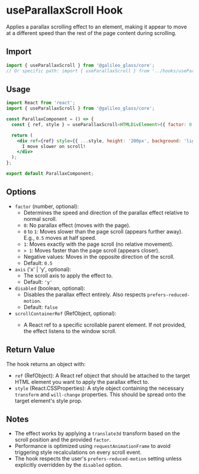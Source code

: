 # useParallaxScroll Hook

Applies a parallax scrolling effect to an element, making it appear to move at a different speed than the rest of the page content during scrolling.

## Import

```jsx
import { useParallaxScroll } from '@galileo_glass/core'; 
// Or specific path: import { useParallaxScroll } from '../hooks/useParallaxScroll';
```

## Usage

```jsx
import React from 'react';
import { useParallaxScroll } from '@galileo_glass/core';

const ParallaxComponent = () => {
  const { ref, style } = useParallaxScroll<HTMLDivElement>({ factor: 0.3, axis: 'y' });

  return (
    <div ref={ref} style={{ ...style, height: '200px', background: 'lightblue' }}>
      I move slower on scroll!
    </div>
  );
};

export default ParallaxComponent;
```

## Options

-   `factor` (number, optional): 
    -   Determines the speed and direction of the parallax effect relative to normal scroll.
    -   `0`: No parallax effect (moves with the page).
    -   `0` to `1`: Moves slower than the page scroll (appears further away). E.g., `0.5` moves at half speed.
    -   `1`: Moves exactly with the page scroll (no relative movement).
    -   `> 1`: Moves faster than the page scroll (appears closer).
    -   Negative values: Moves in the opposite direction of the scroll.
    -   Default: `0.5`
-   `axis` ('x' | 'y', optional): 
    -   The scroll axis to apply the effect to.
    -   Default: `'y'`
-   `disabled` (boolean, optional):
    -   Disables the parallax effect entirely. Also respects `prefers-reduced-motion`.
    -   Default: `false`
-   `scrollContainerRef` (RefObject<HTMLElement>, optional):
    -   A React ref to a specific scrollable parent element. If not provided, the effect listens to the window scroll.

## Return Value

The hook returns an object with:

-   `ref` (RefObject<T>): A React ref object that should be attached to the target HTML element you want to apply the parallax effect to.
-   `style` (React.CSSProperties): A style object containing the necessary `transform` and `will-change` properties. This should be spread onto the target element's style prop.

## Notes

-   The effect works by applying a `translate3d` transform based on the scroll position and the provided `factor`.
-   Performance is optimized using `requestAnimationFrame` to avoid triggering style recalculations on every scroll event.
-   The hook respects the user's `prefers-reduced-motion` setting unless explicitly overridden by the `disabled` option. 